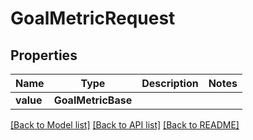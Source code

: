 # GoalMetricRequest


## Properties
Name | Type | Description | Notes
------------ | ------------- | ------------- | -------------
**value** | **GoalMetricBase** |  | 

[[Back to Model list]](../README.md#documentation-for-models) [[Back to API list]](../README.md#documentation-for-api-endpoints) [[Back to README]](../README.md)


